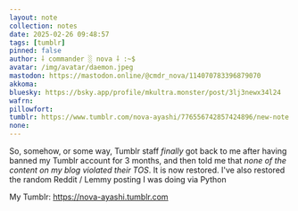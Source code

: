 ```yaml
---
layout: note
collection: notes
date: 2025-02-26 09:48:57
tags: [tumblr]
pinned: false
author: ⸸ commander ░ nova ⸸ :~$
avatar: /img/avatar/daemon.jpeg
mastodon: https://mastodon.online/@cmdr_nova/114070783396879070
akkoma: 
bluesky: https://bsky.app/profile/mkultra.monster/post/3lj3newx34l24
wafrn: 
pillowfort: 
tumblr: https://www.tumblr.com/nova-ayashi/776556742857424896/new-note
none: 
---
```

So, somehow, or some way, Tumblr staff *finally* got back to me after having banned my Tumblr account for 3 months, and then told me that *none of the content on my blog violated their TOS*. It is now restored. I've also restored the random Reddit / Lemmy posting I was doing via Python

My Tumblr: <a href="https://nova-ayashi.tumblr.com" target="_blank">https://nova-ayashi.tumblr.com</a>

